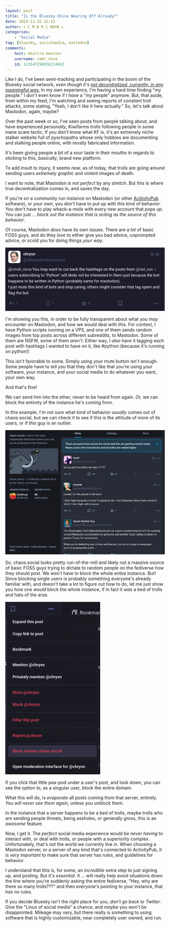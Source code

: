 ```yaml
---
layout: post
title: "Is the Bluesky-Shine Wearing Off Already?"
date: 2024-11-25 22:13
author: 𐕣 C M D R ░ NOVA 𐕣
categories:
    - "Social Media"
tag: [bluesky, socialmedia, mastodon]
comments:
    host: mkultra.monster
    username: cmdr_nova
    id: 113547296056214942
---
```

Like I do, I've been semi-tracking and participating in the boom of the Bluesky social network, *even though it's <a href="https://dustycloud.org/blog/how-decentralized-is-bluesky/" target="_blank">not decentralized, currently, in any meaningful way.</a>* In my own experience, I'm having a hard time finding "my people." I don't even know if I *have* a "my people" anymore. But, that aside, from within my feed, I'm watching and seeing reports of *constant* troll attacks, some stating, "Yeah, I don't like it here actually." So, let's talk about Mastodon, again, maybe?

Over the past week or so, I've seen posts from people talking about, and have experienced *personally*, Kiwifarms trolls following people in some inane scare tactic. If you don't know what KF is, it's an extremely niche stalker website full of pyschopaths whose only hobbies are documenting and stalking people online, with mostly fabricated information.

It's been giving people a bit of a sour taste in their mouths in regards to sticking to this, *basically*, brand new platform.

To add insult to injury, it seems *now*, as of today, that trolls are going around sending users *extremely graphic* and violent images of death.

I want to note, that Mastodon *is not perfect* by any stretch. But this is where true decentralization comes in, and saves the day.

If you're on a community run instance on Mastodon (or other <a class="pages-link" href="/pages/activitypub">AcitivityPub</a> software), or *your own*, you don't have to put up with this kind of behavior. You don't have to play whack-a-mole with every new account that pops up. You can just ... *block out the instance that is acting as the source of this behavior*.

Of course, Mastodon *does* have its own issues. There are *a lot* of basic FOSS guys, and do they *love* to either give you bad advice, unprompted advice, or scold you for doing things *your way*.

<img src="/img/posts/bskyagain/some-dude.png">

I'm showing you this, in order to be fully transparent about what you *may* encounter on Mastodon, and how we would deal with this. For context, I have Python scripts running on a VPS, and one of them sends random images from top posts across different subreddits, to Mastodon. Some of them are NSFW, some of them *aren't*. Either way, I *also* have it tagging each post with hashtags I wanted to have on it, like #python (because it's running on python!)

This isn't favorable to some. Simply using your mute button isn't enough. Some people have to *tell you* that they don't like that you're using your software, your instance, and your social media to do whatever you want, your own way.

And that's fine!

We can send him into the ether, never to be heard from again. *Or,* we can block the entirety of the instance he's coming from.

In this example, I'm not sure what kind of behavior *usually* comes out of chaos.social, but we can check it to see if this is the attitude of more of its users, or if this guy is an outlier.

<img src="/img/posts/bskyagain/chaos.png">

So, chaos.social looks pretty run-of-the-mill and likely not a massive source of basic FOSS guys trying to dictate to random people on the fediverse how they should post. We won't have to block the whole entire instance. But! Since blocking single users is probably something everyone's already familiar with, and doesn't take a lot to figure out how to do, let me just show you how one *would* block the whole instance, if in fact it *was* a bed of trolls and hats of the arse.

<img src="/img/posts/bskyagain/block.png">

If you click that little pea-pod under a user's post, and look down, you can see the option to, as a singular user, block the entire domain.

What this will do, is *evaporate* all posts coming from that server, entirely. *You will never see them again*, unless you unblock them.

In the instance that a server happens to be a bed of trolls, maybe trolls who are sending people threats, being assholes, or generally gross, this is an *awesome* feature.

Now, I get it. The *perfect* social media experience would be *never having* to interact with, or deal with trolls, or people with a superiority complex. Unfortunately, that's not the world we currently live in. When choosing a Mastodon server, or a server of any kind that's connected to ActivityPub, it is *very important* to make sure that server has *rules*, and guidelines for behavior.

I understand that this is, for some, an *incredible* extra step to just signing up, and posting. But it's *essential*. It ... will really help avoid situations down the line where you're suddenly asking the entire fediverse, "Hey, why are there so many trolls???" and then everyone's pointing to your instance, that *has no rules*.

If you decide Bluesky isn't the right place for you, *don't go back to Twitter.* Give the "Linux of social media" a chance, and *maybe* you won't be disappointed. Mileage may vary, but there really is something to using software that is highly customizable, near completely user owned, and run.